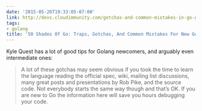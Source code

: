 ```yaml
---
date: '2015-05-26T19:33:05-07:00'
link: http://devs.cloudimmunity.com/gotchas-and-common-mistakes-in-go-golang/index.html#close_http_conn
tags:
- golang
title: '50 Shades Of Go: Traps, Gotchas, And Common Mistakes For New Golang Devs'
---
```


Kyle Quest has a lot of good tips for Golang newcomers, and arguably even intermediate ones:

>A lot of these gotchas may seem obvious if you took the time to learn the language reading the official spec, wiki, mailing list discussions, many great posts and presentations by Rob Pike, and the source code. Not everybody starts the same way though and that’s OK. If you are new to Go the information here will save you hours debugging your code.
